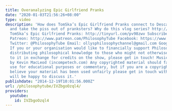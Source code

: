 ```yaml
---
title: Overanalyzing Epic Girlfriend Pranks
date: "2020-01-03T21:56:26+08:00"
type: video
description: 'How does TomSka’s Epic Girlfriend Pranks connect to Descartes and Hobbes
  and take the piss out of pranksters? Why do this vlog series? http://tinyurl.com/o3yv3dr
  TomSka’s Epic Girlfriend Pranks: http://tinyurl.com/pv98zwv Subscribe! http://www.youtube.com/subscription_center?add_user=thephilosophytube
  Patreon: http://www.patreon.com/PhilosophyTube Facebook: https://www.facebook.com/PhilosophyTube?ref=hl
  Twitter: @PhilosophyTube Email: ollysphilosophychannel@gmail.com Google+: google.com/+thephilosophytube
  If you or your organisation would like to financially support Philosophy Tube in
  distributing philosophical knowledge to those who might not otherwise have access
  to it in exchange for credits on the show, please get in touch! Music: ‘Carefree’
  by Kevin MacLeod (incompetech.com) Any copyrighted material should fall under fair
  use for educational purposes or commentary, but if you are a copyright holder and
  believe your material has been used unfairly please get in touch with us and we
  will be happy to discuss it.'
publishdate: "2014-12-19T10:01:56.000Z"
url: /philosophytube/IVZbgoOzql4/
providers:
  youtube:
    id: IVZbgoOzql4
---
```

